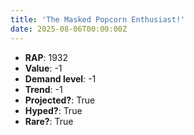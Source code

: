 ```yaml
---
title: 'The Masked Popcorn Enthusiast!'
date: 2025-08-06T00:00:00Z
---
```

- **RAP**: 1932
- **Value**: -1
- **Demand level**: -1
- **Trend**: -1
- **Projected?**: True
- **Hyped?**: True
- **Rare?**: True

